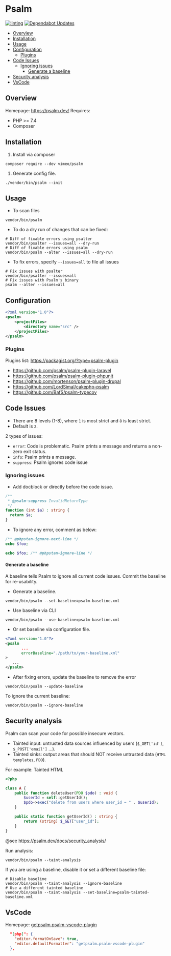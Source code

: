 # Psalm <!-- omit in toc -->

[![linting](https://github.com/tyler36/psalm-demo/actions/workflows/psalm.yaml/badge.svg)](https://github.com/tyler36/psalm-demo/actions/workflows/psalm.yaml)
[![Dependabot Updates](https://github.com/tyler36/psalm-demo/actions/workflows/dependabot/dependabot-updates/badge.svg)](https://github.com/tyler36/psalm-demo/actions/workflows/dependabot/dependabot-updates)

- [Overview](#overview)
- [Installation](#installation)
- [Usage](#usage)
- [Configuration](#configuration)
  - [Plugins](#plugins)
- [Code Issues](#code-issues)
  - [Ignoring issues](#ignoring-issues)
    - [Generate a baseline](#generate-a-baseline)
- [Security analysis](#security-analysis)
- [VsCode](#vscode)

## Overview

Homepage: <https://psalm.dev/>
Requires:

- PHP >= 7.4
- Composer

## Installation

1. Install via composer

```shell
composer require --dev vimeo/psalm
```

1. Generate config file.

```shell
./vendor/bin/psalm --init
```

## Usage

- To scan files

```shell
vendor/bin/psalm
```

- To do a dry run of changes that can be fixed:

```shell
# Diff of fixable errors using psalter
vendor/bin/psalter --issues=all --dry-run
# Diff of fixable errors using psalm
vendor/bin/psalm --alter --issues=all --dry-run
```

- To fix errors, specify `--issues=all` to file all issues

```shell
# Fix issues with psalter
vendor/bin/psalter --issues=all
# Fix issues with Psalm's binary
psalm --alter --issues=all
```

## Configuration

```xml
<?xml version="1.0"?>
<psalm>
    <projectFiles>
        <directory name="src" />
    </projectFiles>
</psalm>
```

### Plugins

Plugins list: <https://packagist.org/?type=psalm-plugin>

- <https://github.com/psalm/psalm-plugin-laravel>
- <https://github.com/psalm/psalm-plugin-phpunit>
- <https://github.com/mortenson/psalm-plugin-drupal>
- <https://github.com/LordSimal/cakephp-psalm>
- <https://github.com/BafS/psalm-typecov>

## Code Issues

- There are 8 levels (1-8), where `1` is most strict and `8` is least strict.
- Default is `2`.

2 types of issues:

- `error`: Code is problematic. Psalm prints a message and returns a non-zero exit status.
- `info`: Psalm prints a message.
- `suppress`: Psalm ignores code issue

### Ignoring issues

- Add docblock or directly before the code issue.

```php
/**
 * @psalm-suppress InvalidReturnType
 */
function (int $a) : string {
  return $a;
}
```

- To ignore any error, comment as below:

```php
/** @phpstan-ignore-next-line */
echo $foo;

echo $foo; /** @phpstan-ignore-line */
```

#### Generate a baseline

A baseline tells Psalm to ignore all current code issues.
Commit the baseline for re-usability.

- Generate a baseline.

```shell
vendor/bin/psalm --set-baseline=psalm-baseline.xml
```

- Use baseline via CLI

```shell
vendor/bin/psalm --use-baseline=psalm-baseline.xml
```

- Or set baseline via configuration file.

```xml
<?xml version="1.0"?>
<psalm
       ...
       errorBaseline="./path/to/your-baseline.xml"
>
   ...
</psalm>
```

- After fixing errors, update the baseline to remove the error

```shell
vendor/bin/psalm --update-baseline
```

To ignore the current baseline:

```shell
vendor/bin/psalm --ignore-baseline
```

## Security analysis

Psalm can scan your code for possible insecure vectors.

- Tainted input: untrusted data sources influenced by users (`$_GET['id']`, `$_POST['email']` ...).
- Tainted sinks: output areas that should NOT receive untrusted data (`HTML templates`, `PDO`).

For example: Tainted HTML

```php
<?php

class A {
    public function deleteUser(PDO $pdo) : void {
        $userId = self::getUserId();
        $pdo->exec("delete from users where user_id = " . $userId);
    }

    public static function getUserId() : string {
        return (string) $_GET["user_id"];
    }
}
```

@see <https://psalm.dev/docs/security_analysis/>

Run analysis:

```shell
vendor/bin/psalm --taint-analysis
```

If you are using a baseline, disable it or set a different baseline file:

```shell
# Disable baseline
vendor/bin/psalm --taint-analysis --ignore-baseline
# Use a different tainted baseline
vendor/bin/psalm --taint-analysis --set-baseline=psalm-tainted-baseline.xml
```

## VsCode

Homepage: [getpsalm.psalm-vscode-plugin](https://marketplace.visualstudio.com/items?itemName=getpsalm.psalm-vscode-plugin)

```json
  "[php]": {
    "editor.formatOnSave": true,
    "editor.defaultFormatter": "getpsalm.psalm-vscode-plugin"
  },
```
